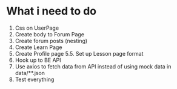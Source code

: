 # What i need to do

1. Css on UserPage
2. Create body to Forum Page
3. Create forum posts (nesting)
4. Create Learn Page
5. Create Profile page
   5.5. Set up Lesson page format
6. Hook up to BE API
7. Use axios to fetch data from API instead of using mock data in data/\*\*.json
8. Test everything
